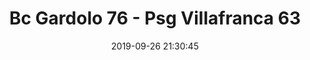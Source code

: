 ---
title: Bc Gardolo 76 - Psg Villafranca 63
date: 2019-09-26 21:30:45
squadra-a: Bc Gardolo
punteggio-a: 76
squadra-b: Psg Villafranca
punteggio-b: 63
partite/squadra: coppa-trentino-19-20
luogo: Centro Sportivo Trento Nord
categoria: coppa trentino
---